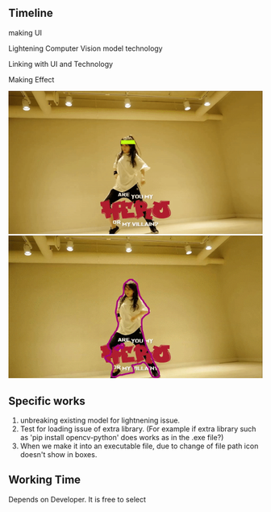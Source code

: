 ## Timeline
making UI

Lightening Computer Vision model technology

Linking with UI and Technology

Making Effect

![scanning_result_1.1](Image/Result/scanning_result_1.1.gif)
![stop_motion_1.0](Image/Result/stop_motion_result_1.0.gif)

## Specific works
1. unbreaking existing model for lightnening issue.
2. Test for loading issue of extra library. (For example if extra library such as 
'pip install opencv-python' does works as in the .exe file?)
3. When we make it into an executable file, due to change of file path icon doesn't show in
boxes.

## Working Time
Depends on Developer. It is free to select
